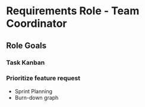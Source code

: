 # Requirements Role - Team Coordinator

## Role Goals
### Task Kanban 
### Prioritize feature request
- Sprint Planning
- Burn-down graph